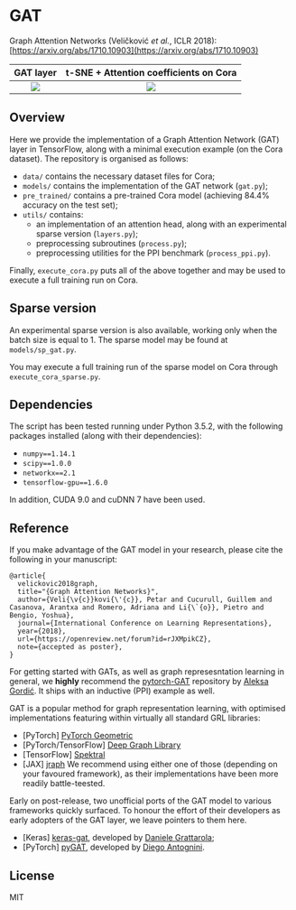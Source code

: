 # GAT
Graph Attention Networks (Veličković *et al.*, ICLR 2018): [https://arxiv.org/abs/1710.10903](https://arxiv.org/abs/1710.10903)

GAT layer            |  t-SNE + Attention coefficients on Cora
:-------------------------:|:-------------------------:
![](https://camo.githubusercontent.com/4fe1a90e67d17a2330d7cfcddc930d5f7501750c/68747470733a2f2f7777772e64726f70626f782e636f6d2f732f71327a703170366b37396a6a6431352f6761745f6c617965722e706e673f7261773d31)  |  ![](https://raw.githubusercontent.com/PetarV-/GAT/gh-pages/assets/t-sne.png)

## Overview
Here we provide the implementation of a Graph Attention Network (GAT) layer in TensorFlow, along with a minimal execution example (on the Cora dataset). The repository is organised as follows:
- `data/` contains the necessary dataset files for Cora;
- `models/` contains the implementation of the GAT network (`gat.py`);
- `pre_trained/` contains a pre-trained Cora model (achieving 84.4% accuracy on the test set);
- `utils/` contains:
    * an implementation of an attention head, along with an experimental sparse version (`layers.py`);
    * preprocessing subroutines (`process.py`);
    * preprocessing utilities for the PPI benchmark (`process_ppi.py`).

Finally, `execute_cora.py` puts all of the above together and may be used to execute a full training run on Cora.

## Sparse version
An experimental sparse version is also available, working only when the batch size is equal to 1.
The sparse model may be found at `models/sp_gat.py`.

You may execute a full training run of the sparse model on Cora through `execute_cora_sparse.py`.

## Dependencies

The script has been tested running under Python 3.5.2, with the following packages installed (along with their dependencies):

- `numpy==1.14.1`
- `scipy==1.0.0`
- `networkx==2.1`
- `tensorflow-gpu==1.6.0`

In addition, CUDA 9.0 and cuDNN 7 have been used.

## Reference
If you make advantage of the GAT model in your research, please cite the following in your manuscript:

```
@article{
  velickovic2018graph,
  title="{Graph Attention Networks}",
  author={Veli{\v{c}}kovi{\'{c}}, Petar and Cucurull, Guillem and Casanova, Arantxa and Romero, Adriana and Li{\`{o}}, Pietro and Bengio, Yoshua},
  journal={International Conference on Learning Representations},
  year={2018},
  url={https://openreview.net/forum?id=rJXMpikCZ},
  note={accepted as poster},
}
```

For getting started with GATs, as well as graph represesntation learning in general, we **highly** recommend the [pytorch-GAT](https://github.com/gordicaleksa/pytorch-GAT) repository by [Aleksa Gordić](https://github.com/gordicaleksa). It ships with an inductive (PPI) example as well.

GAT is a popular method for graph representation learning, with optimised implementations featuring within virtually all standard GRL libraries:
- \[PyTorch\] [PyTorch Geometric](https://pytorch-geometric.readthedocs.io/en/latest/)
- \[PyTorch/TensorFlow\] [Deep Graph Library](https://www.dgl.ai/)
- \[TensorFlow\] [Spektral](https://graphneural.network/)
- \[JAX\] [jraph](https://github.com/deepmind/jraph)
We recommend using either one of those (depending on your favoured framework), as their implementations have been more readily battle-teested.

Early on post-release, two unofficial ports of the GAT model to various frameworks quickly surfaced. To honour the effort of their developers as early adopters of the GAT layer, we leave pointers to them here.
- \[Keras\] [keras-gat](https://github.com/danielegrattarola/keras-gat), developed by [Daniele Grattarola](https://github.com/danielegrattarola);
- \[PyTorch\] [pyGAT](https://github.com/Diego999/pyGAT), developed by [Diego Antognini](https://github.com/Diego999).

## License
MIT
